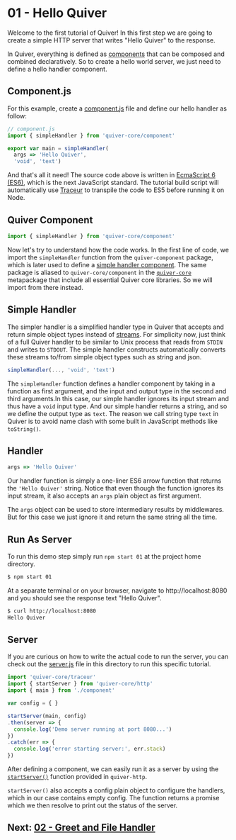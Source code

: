 # 01 - Hello Quiver

Welcome to the first tutorial of Quiver! In this first step we are going to create a simple HTTP server that writes "Hello Quiver" to the response.

In Quiver, everything is defined as [components](https://github.com/quiverjs/doc/wiki/Component-System) that can be composed and combined declaratively. So to create a hello world server, we just need to define a hello handler component.

## Component.js

For this example, create a [component.js](component.js) file and define our hello handler as follow:

```javascript
// component.js
import { simpleHandler } from 'quiver-core/component'

export var main = simpleHandler(
  args => 'Hello Quiver',
  'void', 'text')
```

And that's all it need! The source code above is written in [EcmaScript 6 (ES6)](https://people.mozilla.org/~jorendorff/es6-draft.html), which is the next JavaScript standard. The tutorial build script will automatically use [Traceur](https://github.com/google/traceur-compiler) to transpile the code to ES5 before running it on Node.

## Quiver Component

```javascript
import { simpleHandler } from 'quiver-core/component'
```

Now let's try to understand how the code works. In the first line of code, we import the `simpleHandler` function from the `quiver-component` package, which is later used to define a [simple handler component](https://github.com/quiverjs/doc/wiki/Handler-Components#simple-handler). The same package is aliased to `quiver-core/component` in the [`quiver-core`](https://github.com/quiverjs/doc/wiki/Core) metapackage that include all essential Quiver core libraries. So we will import from there instead.

## Simple Handler

The simpler handler is a simplified handler type in Quiver that accepts and return simple object types instead of [streams](https://github.com/quiverjs/doc/wiki/Architecture-Constructs#stream-handler). For simplicity now, just think of a full Quiver handler to be similar to Unix process that reads from `STDIN` and writes to `STDOUT`. The simple handler constructs automatically converts these streams to/from simple object types such as string and json.

```javascript
simpleHandler(..., 'void', 'text')
```

The `simpleHandler` function defines a handler component by taking in a function as first argument, and the input and output type in the second and third arguments.In this case, our simple handler ignores its input stream and thus have a `void` input type. And our simple handler returns a string, and so we define the output type as `text`. The reason we call string type `text` in Quiver is to avoid name clash with some built in JavaScript methods like `toString()`.

## Handler

```javascript
args => 'Hello Quiver'
```

Our handler function is simply a one-liner ES6 arrow function that returns the `'Hello Quiver'` string. Notice that even though the function ignores its input stream, it also accepts an `args` plain object as first argument. 

The `args` object can be used to store intermediary results by middlewares. But for this case we just ignore it and return the same string all the time.

## Run As Server

To run this demo step simply run `npm start 01` at the project home directory.

```bash
$ npm start 01
```

At a separate terminal or on your browser, navigate to http://localhost:8080 and you should see the response text "Hello Quiver".

```bash
$ curl http://localhost:8080
Hello Quiver
```

## Server

If you are curious on how to write the actual code to run the server, you can check out the [server.js](server.js) file in this directory to run this specific tutorial.

```javascript
import 'quiver-core/traceur'
import { startServer } from 'quiver-core/http'
import { main } from './component'

var config = { }

startServer(main, config)
.then(server => {
  console.log('Demo server running at port 8080...')
})
.catch(err => {
  console.log('error starting server:', err.stack)
})
```

After defining a component, we can easily run it as a server by using the [`startServer()`](https://github.com/quiverjs/doc/wiki/HTTP-Core) function provided in `quiver-http`.

`startServer()` also accepts a config plain object to configure the handlers, which in our case contains empty config. The function returns a promise which we then resolve to print out the status of the server.

## Next: [02 - Greet and File Handler](../src/02/tutorial.md)